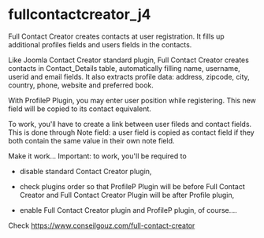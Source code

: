 # fullcontactcreator_j4
Full Contact Creator creates contacts at user registration. It fills up additional profiles fields and users fields in the contacts.

Like Joomla Contact Creator standard plugin, Full Contact Creator creates contacts in Contact_Details table, automatically filling name, username, userid and email fields. It also extracts profile data: address, zipcode, city, country, phone, website and preferred book.

With ProfileP Plugin, you may enter user position while registering. This new field will be copied to its contact equivalent.

To work, you'll have to create a link between user fileds and contact fields. This is done through Note field: a user field is copied as contact field if they both contain the same value in their own note field.

Make it work...
Important: to work, you'll be required to

- disable standard Contact Creator plugin,

- check plugins order so that ProfileP Plugin will be before Full Contact Creator and Full Contact Creator Plugin will be after Profile plugin,

- enable Full Contact Creator plugin and ProfileP plugin, of course....

Check https://www.conseilgouz.com/full-contact-creator
